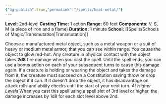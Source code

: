 ```yaml
---
{"dg-publish":true,"permalink":"/spells/heat-metal/"}
---
```


**Level:** 2nd-level
**Casting Time:** 1 action
**Range:** 60 feet
**Components:** V, S, M (a piece of iron and a flame)
**Duration:** 1 minute
**School:** [[Spells/Schools of Magic/Transmutation\|Transmutation]]

Choose a manufactured metal object, such as a metal weapon or a suit of heavy or medium metal armor, that you can see within range. You cause the object to glow red-hot. Any creature in physical contact with the object takes **2d8** fire damage when you cast the spell. Until the spell ends, you can use a bonus action on each of your subsequent turns to cause this damage again.
If a creature is holding or wearing the object and takes the damage from it, the creature must succeed on a Constitution saving throw or drop the object if it can. If it doesn't drop the object, it has disadvantage on attack rolls and ability checks until the start of your next turn.
_At Higher Levels_
When you cast this spell using a spell slot of 3rd level or higher, the damage increases by 1d8 for each slot level above 2nd.